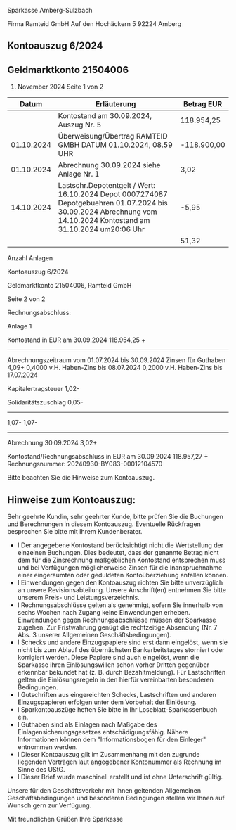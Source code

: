 Sparkasse Amberg-Sulzbach

<!-- image -->

Firma Ramteid GmbH Auf den Hochäckern 5 92224 Amberg

## Kontoauszug 6/2024

## Geldmarktkonto 21504006

1. November 2024 Seite 1 von 2

| Datum      | Erläuterung                                                                                                                                                       | Betrag EUR   |
|------------|-------------------------------------------------------------------------------------------------------------------------------------------------------------------|--------------|
|            | Kontostand am 30.09.2024, Auszug Nr. 5                                                                                                                            | 118.954,25   |
| 01.10.2024 | Überweisung/Übertrag RAMTEID GMBH DATUM 01.10.2024, 08.59 UHR                                                                                                     | -118.900,00  |
| 01.10.2024 | Abrechnung 30.09.2024 siehe Anlage Nr. 1                                                                                                                          | 3,02         |
| 14.10.2024 | Lastschr.Depotentgelt / Wert: 16.10.2024 Depot 0007274087 Depotgebuehren 01.07.2024 bis 30.09.2024 Abrechnung vom 14.10.2024 Kontostand am 31.10.2024 um20:06 Uhr | -5,95        |
|            |                                                                                                                                                                   | 51,32        |

Anzahl Anlagen

<!-- image -->

Kontoauszug 6/2024

Geldmarktkonto 21504006,   Ramteid GmbH

Seite 2 von 2

Rechnungsabschluss:

Anlage     1

Kontostand in EUR am 30.09.2024                               118.954,25 +

--------------

Abrechnungszeitraum vom 01.07.2024 bis 30.09.2024 Zinsen für Guthaben                                                  4,09+ 0,4000 v.H. Haben-Zins bis 08.07.2024 0,2000 v.H. Haben-Zins bis 17.07.2024

Kapitalertragsteuer                                    1,02-

Solidaritätszuschlag                                   0,05-

--------------

1,07-         1,07-

--------------

Abrechnung 30.09.2024                                                3,02+

Kontostand/Rechnungsabschluss in EUR am 30.09.2024            118.957,27 + Rechnungsnummer: 20240930-BY083-00012104570

Bitte beachten Sie die Hinweise zum Kontoauszug.

## Hinweise zum Kontoauszug:

Sehr geehrte Kundin, sehr geehrter Kunde, bitte prüfen Sie die Buchungen und Berechnungen in diesem Kontoauszug. Eventuelle Rückfragen besprechen Sie bitte mit Ihrem Kundenberater.

- l Der angegebene Kontostand berücksichtigt nicht die Wertstellung der einzelnen Buchungen. Dies bedeutet, dass der genannte Betrag nicht dem für die Zinsrechnung maßgeblichen Kontostand entsprechen muss und bei Verfügungen möglicherweise Zinsen für die Inanspruchnahme einer eingeräumten oder geduldeten Kontoüberziehung anfallen können.
- l Einwendungen gegen den Kontoauszug richten Sie bitte unverzüglich an unsere Revisionsabteilung. Unsere Anschrift(en) entnehmen Sie bitte unserem Preis- und Leistungsverzeichnis.
- l Rechnungsabschlüsse gelten als genehmigt, sofern Sie innerhalb von sechs Wochen nach Zugang keine Einwendungen erheben. Einwendungen gegen Rechnungsabschlüsse müssen der Sparkasse zugehen. Zur Fristwahrung genügt die rechtzeitige Absendung (Nr. 7 Abs. 3 unserer Allgemeinen Geschäftsbedingungen).
- l Schecks und andere Einzugspapiere sind erst dann eingelöst, wenn sie nicht bis zum Ablauf des übernächsten Bankarbeitstages storniert oder korrigiert werden. Diese Papiere sind auch eingelöst, wenn die Sparkasse ihren Einlösungswillen schon vorher Dritten gegenüber erkennbar bekundet hat (z. B. durch Bezahltmeldung). Für Lastschriften gelten die Einlösungsregeln in den hierfür vereinbarten besonderen Bedingungen.
- l Gutschriften aus eingereichten Schecks, Lastschriften und anderen Einzugspapieren erfolgen unter dem Vorbehalt der Einlösung.
- l Sparkontoauszüge heften Sie bitte in Ihr Loseblatt-Sparkassenbuch ein.
- l Guthaben sind als Einlagen nach Maßgabe des Einlagensicherungsgesetzes entschädigungsfähig. Nähere Informationen können dem "Informationsbogen für den Einleger" entnommen werden.
- l Dieser Kontoauszug gilt im Zusammenhang mit den zugrunde liegenden Verträgen laut angegebener Kontonummer als Rechnung im Sinne des UStG.
- l Dieser Brief wurde maschinell erstellt und ist ohne Unterschrift gültig.

Unsere für den Geschäftsverkehr mit Ihnen geltenden Allgemeinen Geschäftsbedingungen und besonderen Bedingungen stellen wir Ihnen auf Wunsch gern zur Verfügung.

Mit freundlichen Grüßen Ihre Sparkasse